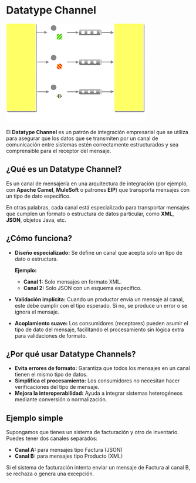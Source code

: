 # Datatype Channel

![Solución Datatype Channel](DatatypeSolution.gif)

El **Datatype Channel** es un patrón de integración empresarial que se utiliza para asegurar que los datos que se transmiten por un canal de comunicación entre sistemas estén correctamente estructurados y sea comprensible para el receptor del mensaje.

## ¿Qué es un Datatype Channel?

Es un canal de mensajería en una arquitectura de integración (por ejemplo, con **Apache Camel**, **MuleSoft** o patrones **EIP**) que transporta mensajes con un tipo de dato específico.

En otras palabras, cada canal está especializado para transportar mensajes que cumplen un formato o estructura de datos particular, como **XML**, **JSON**, objetos Java, etc.

## ¿Cómo funciona?

- **Diseño especializado:** Se define un canal que acepta solo un tipo de dato o estructura.

  **Ejemplo:**
  - **Canal 1:** Solo mensajes en formato XML.
  - **Canal 2:** Solo JSON con un esquema específico.

- **Validación implícita:** Cuando un productor envía un mensaje al canal, este debe cumplir con el tipo esperado. Si no, se produce un error o se ignora el mensaje.

- **Acoplamiento suave:** Los consumidores (receptores) pueden asumir el tipo de dato del mensaje, facilitando el procesamiento sin lógica extra para validaciones de formato.

## ¿Por qué usar Datatype Channels?

- **Evita errores de formato:** Garantiza que todos los mensajes en un canal tienen el mismo tipo de datos.
- **Simplifica el procesamiento:** Los consumidores no necesitan hacer verificaciones del tipo de mensaje.
- **Mejora la interoperabilidad:** Ayuda a integrar sistemas heterogéneos mediante conversión o normalización.

## Ejemplo simple

Supongamos que tienes un sistema de facturación y otro de inventario. Puedes tener dos canales separados:

- **Canal A:** para mensajes tipo Factura (JSON)
- **Canal B:** para mensajes tipo Producto (XML)

Si el sistema de facturación intenta enviar un mensaje de Factura al canal B, se rechaza o genera una excepción.


